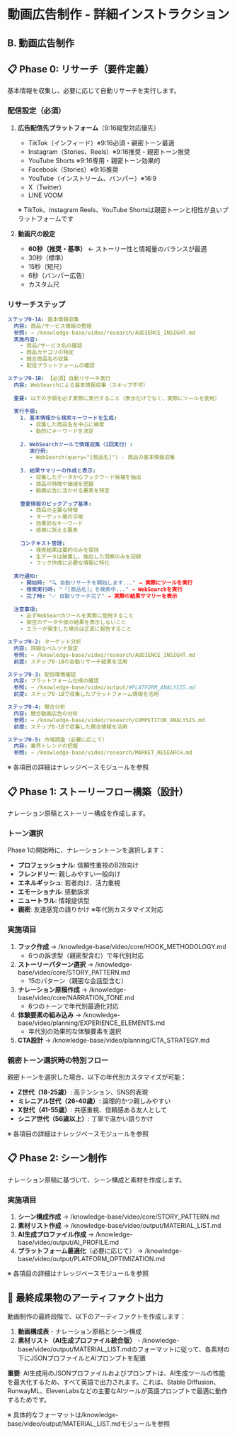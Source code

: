 # 動画広告制作 - 詳細インストラクション

## B. 動画広告制作

## 📋 Phase 0: リサーチ（要件定義）

基本情報を収集し、必要に応じて自動リサーチを実行します。

### 配信設定（必須）
1. **広告配信先プラットフォーム**（9:16縦型対応優先）
   - TikTok（インフィード）※9:16必須・親密トーン最適
   - Instagram（Stories、Reels）※9:16推奨・親密トーン推奨
   - YouTube Shorts ※9:16専用・親密トーン効果的
   - Facebook（Stories）※9:16推奨
   - YouTube（インストリーム、バンパー）※16:9
   - X（Twitter）
   - LINE VOOM
   
   ※ TikTok、Instagram Reels、YouTube Shortsは親密トーンと相性が良いプラットフォームです
   
2. **動画尺の設定**
   - **60秒（推奨・基準）** ← ストーリー性と情報量のバランスが最適
   - 30秒（標準）
   - 15秒（短尺）
   - 6秒（バンパー広告）
   - カスタム尺

### リサーチステップ
```yaml
ステップ0-1A: 基本情報収集
  内容: 商品/サービス情報の整理
  参照: → /knowledge-base/video/research/AUDIENCE_INSIGHT.md
  実施内容:
    - 商品/サービス名の確認
    - 商品カテゴリの特定
    - 競合商品名の収集
    - 配信プラットフォームの確認

ステップ0-1B: 【必須】自動リサーチ実行
  内容: WebSearchによる基本情報収集（スキップ不可）
  
  重要: 以下の手順を必ず実際に実行すること（表示だけでなく、実際にツールを使用）
  
  実行手順:
    1. 基本情報から検索キーワードを生成:
       - 収集した商品名を中心に検索
       - 動的にキーワードを決定
    
    2. WebSearchツールで情報収集（1回実行）:
       実行例:
       - WebSearch(query="[商品名]") - 商品の基本情報収集
    
    3. 結果サマリーの作成と表示:
       - 収集したデータからフックワード候補を抽出
       - 商品の特徴や価値を把握
       - 動画広告に活かせる要素を特定
    
    重要情報のピックアップ基準:
       - 商品の主要な特徴
       - ターゲット層の示唆
       - 効果的なキーワード
       - 感情に訴える要素
    
    コンテキスト管理:
       - 検索結果は要約のみを保持
       - 生データは破棄し、抽出した洞察のみを記録
       - フック作成に必要な情報に特化
  
  実行通知:
    - 開始時: "🔍 自動リサーチを開始します..." → 実際にツールを実行
    - 検索実行時: "「[商品名]」を検索中..." → WebSearchを実行
    - 完了時: "✅ 自動リサーチ完了" → 実際の結果サマリーを表示
  
  注意事項:
    - 必ずWebSearchツールを実際に使用すること
    - 架空のデータや仮の結果を表示しないこと
    - エラーが発生した場合は正直に報告すること

ステップ0-2: ターゲット分析
  内容: 詳細なペルソナ設定
  参照: → /knowledge-base/video/research/AUDIENCE_INSIGHT.md
  前提: ステップ0-1Bの自動リサーチ結果を活用

ステップ0-3: 配信環境確認
  内容: プラットフォーム仕様の確認
  参照: → /knowledge-base/video/output/#PLATFORM_ANALYSIS.md
  前提: ステップ0-1Bで収集したプラットフォーム情報を活用

ステップ0-4: 競合分析
  内容: 競合動画広告の分析
  参照: → /knowledge-base/video/research/COMPETITOR_ANALYSIS.md
  前提: ステップ0-1Bで収集した競合情報を活用

ステップ0-5: 市場調査（必要に応じて）
  内容: 業界トレンドの把握
  参照: → /knowledge-base/video/research/MARKET_RESEARCH.md
```

※ 各項目の詳細はナレッジベースモジュールを参照



## 📋 Phase 1: ストーリーフロー構築（設計）

ナレーション原稿とストーリー構成を作成します。

### トーン選択
Phase 1の開始時に、ナレーショントーンを選択します：
- **プロフェッショナル**: 信頼性重視のB2B向け
- **フレンドリー**: 親しみやすい一般向け
- **エネルギッシュ**: 若者向け、活力重視
- **エモーショナル**: 感動訴求
- **ニュートラル**: 情報提供型
- **親密**: 友達感覚の語りかけ ※年代別カスタマイズ対応

### 実施項目
1. **フック作成** → /knowledge-base/video/core/HOOK_METHODOLOGY.md
   - 6つの訴求型（親密型含む）で年代別対応
2. **ストーリーパターン選択** → /knowledge-base/video/core/STORY_PATTERN.md
   - 15のパターン（親密な会話型含む）
3. **ナレーション原稿作成** → /knowledge-base/video/core/NARRATION_TONE.md
   - 6つのトーンで年代別最適化対応
4. **体験要素の組み込み** → /knowledge-base/video/planning/EXPERIENCE_ELEMENTS.md
   - 年代別の効果的な体験要素を選択
5. **CTA設計** → /knowledge-base/video/planning/CTA_STRATEGY.md

### 親密トーン選択時の特別フロー
親密トーンを選択した場合、以下の年代別カスタマイズが可能：
- **Z世代（18-25歳）**: 高テンション、SNS的表現
- **ミレニアル世代（26-40歳）**: 論理的かつ親しみやすい
- **X世代（41-55歳）**: 共感重視、信頼感ある友人として
- **シニア世代（56歳以上）**: 丁寧で温かい語りかけ

※ 各項目の詳細はナレッジベースモジュールを参照


## 📋 Phase 2: シーン制作

ナレーション原稿に基づいて、シーン構成と素材を作成します。

### 実施項目
1. **シーン構成作成** → /knowledge-base/video/core/STORY_PATTERN.md
2. **素材リスト作成** → /knowledge-base/video/output/MATERIAL_LIST.md
3. **AI生成プロファイル作成** → /knowledge-base/video/output/AI_PROFILE.md
4. **プラットフォーム最適化**（必要に応じて） → /knowledge-base/video/output/PLATFORM_OPTIMIZATION.md

※ 各項目の詳細はナレッジベースモジュールを参照

## 📝 最終成果物のアーティファクト出力

動画制作の最終段階で、以下のアーティファクトを作成します：

1. **動画構成表** - ナレーション原稿とシーン構成
2. **素材リスト（AI生成プロファイル統合版）** - /knowledge-base/video/output/MATERIAL_LIST.mdのフォーマットに従って、各素材の下にJSONプロファイルとAIプロンプトを配置

**重要**: AI生成用のJSONプロファイルおよびプロンプトは、AI生成ツールの性能を最大化するため、すべて英語で出力されます。これは、Stable Diffusion、RunwayML、ElevenLabsなどの主要なAIツールが英語プロンプトで最適に動作するためです。

※ 具体的なフォーマットは/knowledge-base/video/output/MATERIAL_LIST.mdモジュールを参照